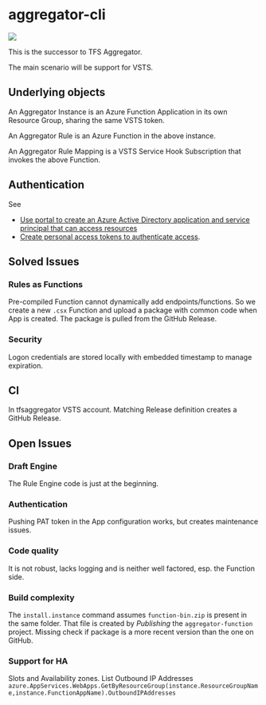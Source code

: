 # aggregator-cli

![](https://tfsaggregator.visualstudio.com/_apis/public/build/definitions/1cca877b-3e26-4880-b5b8-79e4b10fbfb4/16/badge)

This is the successor to TFS Aggregator.

The main scenario will be support for VSTS.

## Underlying objects

An Aggregator Instance is an Azure Function Application in its own Resource Group,
sharing the same VSTS token.

An Aggregator Rule is an Azure Function in the above instance.

An Aggregator Rule Mapping is a VSTS Service Hook Subscription that invokes the above Function.

## Authentication

See    
* [Use portal to create an Azure Active Directory application and service principal that can access resources](https://docs.microsoft.com/en-us/azure/azure-resource-manager/resource-group-create-service-principal-portal)        
* [Create personal access tokens to authenticate access](https://docs.microsoft.com/en-us/vsts/organizations/accounts/use-personal-access-tokens-to-authenticate?view=vsts#create-personal-access-tokens-to-authenticate-access).


## Solved Issues

### Rules as Functions
Pre-compiled Function cannot dynamically add endpoints/functions.
So we create a new `.csx` Function and upload a package with common code when App is created.
The package is pulled from the GitHub Release.

### Security
Logon credentials are stored locally with embedded timestamp to manage expiration.

## CI
In tfsaggregator VSTS account. Matching Release definition creates a GitHub Release.

## Open Issues

### Draft Engine
The Rule Engine code is just at the beginning.

### Authentication
Pushing PAT token in the App configuration works, but creates maintenance issues.

### Code quality
It is not robust, lacks logging and is neither well factored, esp. the Function side.

### Build complexity
The `install.instance` command assumes `function-bin.zip` is present in the same folder.
That file is created by _Publishing_ the `aggregator-function` project.
Missing check if package is a more recent version than the one on GitHub.

### Support for HA
Slots and Availability zones.
List Outbound IP Addresses `azure.AppServices.WebApps.GetByResourceGroup(instance.ResourceGroupName,instance.FunctionAppName).OutboundIPAddresses`
